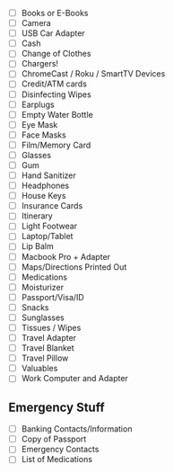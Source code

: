 - [ ] Books or E-Books
- [ ] Camera
- [ ] USB Car Adapter
- [ ] Cash
- [ ] Change of Clothes
- [ ] Chargers!
- [ ] ChromeCast / Roku / SmartTV Devices
- [ ] Credit/ATM cards
- [ ] Disinfecting Wipes
- [ ] Earplugs
- [ ] Empty Water Bottle
- [ ] Eye Mask
- [ ] Face Masks
- [ ] Film/Memory Card
- [ ] Glasses
- [ ] Gum
- [ ] Hand Sanitizer
- [ ] Headphones
- [ ] House Keys
- [ ] Insurance Cards
- [ ] Itinerary
- [ ] Light Footwear
- [ ] Laptop/Tablet
- [ ] Lip Balm
- [ ] Macbook Pro + Adapter
- [ ] Maps/Directions Printed Out
- [ ] Medications
- [ ] Moisturizer
- [ ] Passport/Visa/ID
- [ ] Snacks
- [ ] Sunglasses
- [ ] Tissues / Wipes
- [ ] Travel Adapter
- [ ] Travel Blanket
- [ ] Travel Pillow
- [ ] Valuables
- [ ] Work Computer and Adapter

## Emergency Stuff

- [ ] Banking Contacts/Information
- [ ] Copy of Passport
- [ ] Emergency Contacts
- [ ] List of Medications
